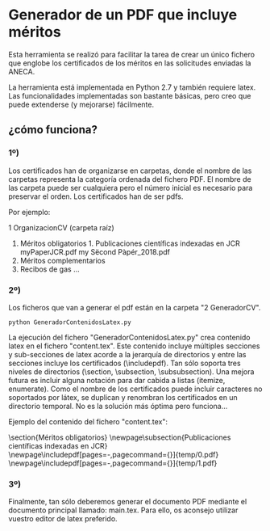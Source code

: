 # Generador de un PDF que incluye méritos

Esta herramienta se realizó para facilitar la tarea de crear un único fichero que englobe los certificados de los méritos en las solicitudes enviadas la ANECA. 

La herramienta está implementada en Python 2.7 y también requiere latex. Las funcionalidades implementadas son bastante básicas, pero creo que puede extenderse (y mejorarse) fácilmente.

## ¿cómo funciona?

### 1º) 
Los certificados han de organizarse en carpetas, donde el nombre de las carpetas representa la categoría ordenada del fichero PDF. El nombre de las carpeta puede ser cualquiera pero el número inicial es necesario para preservar el orden.
Los certificados han de ser pdfs. 
 

Por ejemplo:

1 OrganizacionCV (carpeta raíz)
  1. Méritos obligatorios
    1. Publicaciones científicas indexadas en JCR
    	myPaperJCR.pdf
    	my Sëcond Pàpér_2018.pdf
  2. Méritos complementarios
  3. Recibos de gas
  ...

### 2º) 
Los ficheros que van a generar el pdf están en la carpeta "2 GeneradorCV".



```
python GeneradorContenidosLatex.py
```

La ejecución del fichero "GeneradorContenidosLatex.py" crea contenido latex en el fichero "content.tex". Este contenido incluye múltiples secciones y sub-secciones de latex acorde a la jerarquía de directorios y entre las secciones incluye los certificados (\includepdf). Tan sólo soporta tres niveles de directorios (\section, \subsection, \subsubsection). Una mejora futura es incluir alguna notación para dar cabida a listas (itemize, enumerate).
Como el nombre de los certificados puede incluir caracteres no soportados por látex, se duplican y renombran los certificados en un directorio temporal. No es la solución más óptima pero funciona...

Ejemplo del contenido del fichero "content.tex":

\section{Méritos obligatorios}
\newpage\subsection{Publicaciones científicas indexadas en JCR}
\newpage\includepdf[pages=-,pagecommand={}]{temp/0.pdf}
\newpage\includepdf[pages=-,pagecommand={}]{temp/1.pdf}

### 3º) 
Finalmente, tan sólo deberemos generar el documento PDF mediante el documento principal llamado: main.tex. Para ello, os aconsejo utilizar vuestro editor de latex preferido. 

